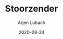 ---
title: "Stoorzender"
author: "Arjen Lubach"
isbn: ""
isbn13: "9789463810562"
rating: "3"
publisher: "Podium Uitgeverij"
pages: "256"
publishYear: "2020"
read: "2020"
goodreads_id: "54798848"
language: "nl"
date: "2020-08-24"
---